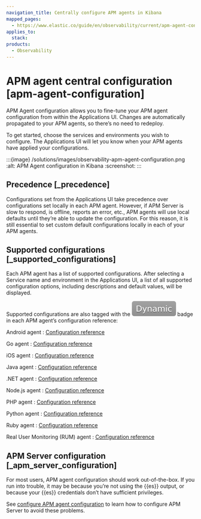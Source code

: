 ```yaml
---
navigation_title: Centrally configure APM agents in Kibana
mapped_pages:
  - https://www.elastic.co/guide/en/observability/current/apm-agent-configuration.html
applies_to:
  stack:
products:
  - Observability
---
```


# APM agent central configuration [apm-agent-configuration]

APM Agent configuration allows you to fine-tune your APM agent configuration from within the Applications UI. Changes are automatically propagated to your APM agents, so there’s no need to redeploy.

To get started, choose the services and environments you wish to configure. The Applications UI will let you know when your APM agents have applied your configurations.

:::{image} /solutions/images/observability-apm-agent-configuration.png
:alt: APM Agent configuration in Kibana
:screenshot:
:::

## Precedence [_precedence]

Configurations set from the Applications UI take precedence over configurations set locally in each APM agent. However, if APM Server is slow to respond, is offline, reports an error, etc., APM agents will use local defaults until they’re able to update the configuration. For this reason, it is still essential to set custom default configurations locally in each of your APM agents.

## Supported configurations [_supported_configurations]

Each APM agent has a list of supported configurations. After selecting a Service name and environment in the Applications UI, a list of all supported configuration options, including descriptions and default values, will be displayed.

Supported configurations are also tagged with the ![dynamic config](/solutions/images/observability-dynamic-config.svg "") badge in each APM agent’s configuration reference:

Android agent
:   [Configuration reference](apm-agent-android://reference/configuration.md)

Go agent
:   [Configuration reference](apm-agent-go://reference/configuration.md)

iOS agent
:   [Configuration reference](apm-agent-ios://reference/configuration.md)

Java agent
:   [Configuration reference](apm-agent-java://reference/configuration.md)

.NET agent
:   [Configuration reference](apm-agent-dotnet://reference/configuration.md)

Node.js agent
:   [Configuration reference](apm-agent-nodejs://reference/configuration.md)

PHP agent
:   [Configuration reference](apm-agent-php://reference/configuration.md)

Python agent
:   [Configuration reference](apm-agent-python://reference/configuration.md)

Ruby agent
:   [Configuration reference](apm-agent-ruby://reference/configuration.md)

Real User Monitoring (RUM) agent
:   [Configuration reference](apm-agent-rum-js://reference/configuration.md)

## APM Server configuration [_apm_server_configuration]

For most users, APM agent configuration should work out-of-the-box. If you run into trouble, it may be because you’re not using the {{es}} output, or because your {{es}} credentials don’t have sufficient privileges.

See [configure APM agent configuration](/solutions/observability/apm/configure-apm-agent-central-configuration.md) to learn how to configure APM Server to avoid these problems.

